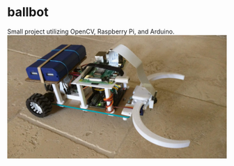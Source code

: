# ballbot
Small project utilizing OpenCV, Raspberry Pi, and Arduino.
![v1 Build](bot.jpg "BallBot v1")
